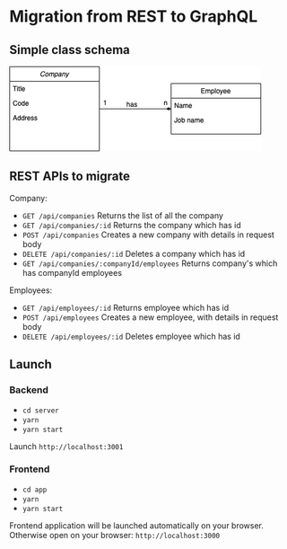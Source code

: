 # Migration from REST to GraphQL

## Simple class schema
![Class schema](https://github.com/aevaldas/rest-graphql-migration/blob/master/class-uml.png)

## REST APIs to migrate
Company:
* `GET /api/companies`  Returns the list of all the company
* `GET /api/companies/:id` Returns the company which has id
* `POST /api/companies` Creates a new company with details in request body
* `DELETE /api/companies/:id` Deletes a company which has id
* `GET /api/companies/:companyId/employees` Returns company's which has companyId employees

Employees:
* `GET /api/employees/:id` Returns employee which has id
* `POST /api/employees` Creates a new employee, with details in request body
* `DELETE /api/employees/:id` Deletes employee which has id

## Launch
### Backend
* `cd server`
* `yarn`
* `yarn start`

Launch `http://localhost:3001`

### Frontend
* `cd app`
* `yarn`
* `yarn start`

Frontend application will be launched automatically on your browser. Otherwise open on your browser: `http://localhost:3000`
